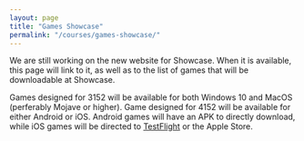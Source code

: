 ```yaml
---
layout: page
title: "Games Showcase"
permalink: "/courses/games-showcase/"
---
```


We are still working on the new website for Showcase. When it is available, this page will link to it, as well as to the list of games that will be downloadable at Showcase.

Games designed for 3152 will be available for both Windows 10 and MacOS (perferably Mojave or higher). Game designed for 4152 will be available for either Android or iOS. Android games will have an APK to directly download, while iOS games will be directed to [TestFlight](https://testflight.apple.com/) or the Apple Store.
